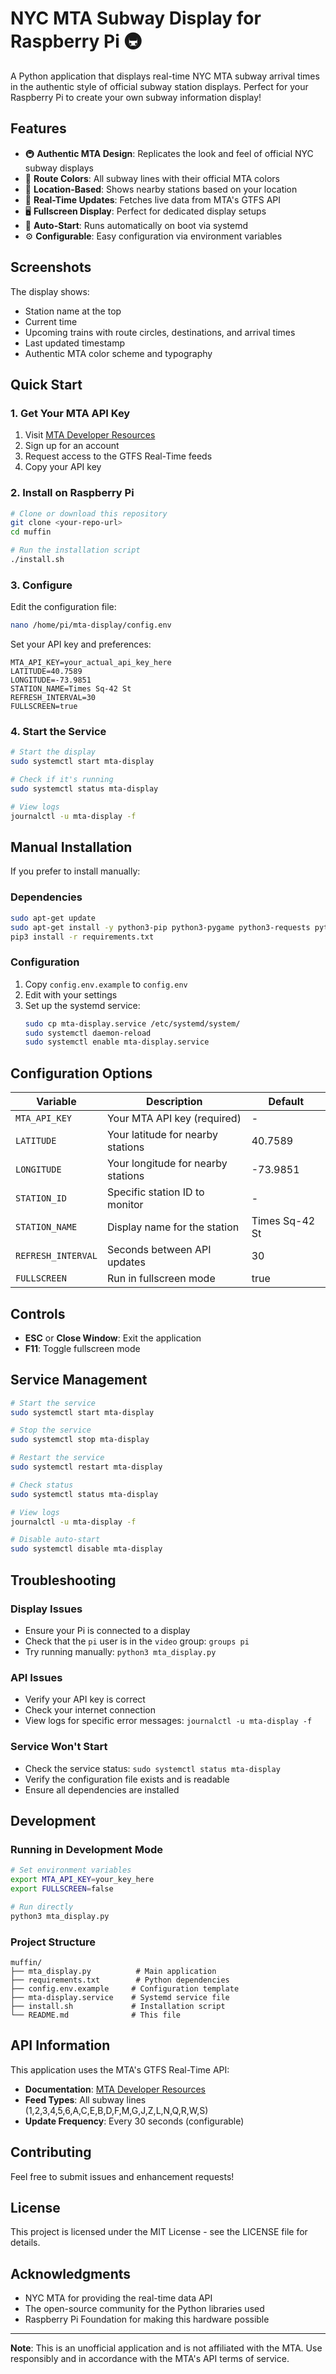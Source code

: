 # NYC MTA Subway Display for Raspberry Pi 🚇

A Python application that displays real-time NYC MTA subway arrival times in the authentic style of official subway station displays. Perfect for your Raspberry Pi to create your own subway information display!

## Features

- 🚇 **Authentic MTA Design**: Replicates the look and feel of official NYC subway displays
- 🎨 **Route Colors**: All subway lines with their official MTA colors
- 📍 **Location-Based**: Shows nearby stations based on your location
- 🔄 **Real-Time Updates**: Fetches live data from MTA's GTFS API
- 🖥️ **Fullscreen Display**: Perfect for dedicated display setups
- 🚀 **Auto-Start**: Runs automatically on boot via systemd
- ⚙️ **Configurable**: Easy configuration via environment variables

## Screenshots

The display shows:
- Station name at the top
- Current time
- Upcoming trains with route circles, destinations, and arrival times
- Last updated timestamp
- Authentic MTA color scheme and typography

## Quick Start

### 1. Get Your MTA API Key

1. Visit [MTA Developer Resources](https://api.mta.info/)
2. Sign up for an account
3. Request access to the GTFS Real-Time feeds
4. Copy your API key

### 2. Install on Raspberry Pi

```bash
# Clone or download this repository
git clone <your-repo-url>
cd muffin

# Run the installation script
./install.sh
```

### 3. Configure

Edit the configuration file:
```bash
nano /home/pi/mta-display/config.env
```

Set your API key and preferences:
```env
MTA_API_KEY=your_actual_api_key_here
LATITUDE=40.7589
LONGITUDE=-73.9851
STATION_NAME=Times Sq-42 St
REFRESH_INTERVAL=30
FULLSCREEN=true
```

### 4. Start the Service

```bash
# Start the display
sudo systemctl start mta-display

# Check if it's running
sudo systemctl status mta-display

# View logs
journalctl -u mta-display -f
```

## Manual Installation

If you prefer to install manually:

### Dependencies

```bash
sudo apt-get update
sudo apt-get install -y python3-pip python3-pygame python3-requests python3-geopy
pip3 install -r requirements.txt
```

### Configuration

1. Copy `config.env.example` to `config.env`
2. Edit with your settings
3. Set up the systemd service:
   ```bash
   sudo cp mta-display.service /etc/systemd/system/
   sudo systemctl daemon-reload
   sudo systemctl enable mta-display.service
   ```

## Configuration Options

| Variable | Description | Default |
|----------|-------------|---------|
| `MTA_API_KEY` | Your MTA API key (required) | - |
| `LATITUDE` | Your latitude for nearby stations | 40.7589 |
| `LONGITUDE` | Your longitude for nearby stations | -73.9851 |
| `STATION_ID` | Specific station ID to monitor | - |
| `STATION_NAME` | Display name for the station | Times Sq-42 St |
| `REFRESH_INTERVAL` | Seconds between API updates | 30 |
| `FULLSCREEN` | Run in fullscreen mode | true |

## Controls

- **ESC** or **Close Window**: Exit the application
- **F11**: Toggle fullscreen mode

## Service Management

```bash
# Start the service
sudo systemctl start mta-display

# Stop the service
sudo systemctl stop mta-display

# Restart the service
sudo systemctl restart mta-display

# Check status
sudo systemctl status mta-display

# View logs
journalctl -u mta-display -f

# Disable auto-start
sudo systemctl disable mta-display
```

## Troubleshooting

### Display Issues
- Ensure your Pi is connected to a display
- Check that the `pi` user is in the `video` group: `groups pi`
- Try running manually: `python3 mta_display.py`

### API Issues
- Verify your API key is correct
- Check your internet connection
- View logs for specific error messages: `journalctl -u mta-display -f`

### Service Won't Start
- Check the service status: `sudo systemctl status mta-display`
- Verify the configuration file exists and is readable
- Ensure all dependencies are installed

## Development

### Running in Development Mode

```bash
# Set environment variables
export MTA_API_KEY=your_key_here
export FULLSCREEN=false

# Run directly
python3 mta_display.py
```

### Project Structure

```
muffin/
├── mta_display.py          # Main application
├── requirements.txt        # Python dependencies
├── config.env.example     # Configuration template
├── mta-display.service    # Systemd service file
├── install.sh             # Installation script
└── README.md              # This file
```

## API Information

This application uses the MTA's GTFS Real-Time API:
- **Documentation**: [MTA Developer Resources](https://api.mta.info/)
- **Feed Types**: All subway lines (1,2,3,4,5,6,A,C,E,B,D,F,M,G,J,Z,L,N,Q,R,W,S)
- **Update Frequency**: Every 30 seconds (configurable)

## Contributing

Feel free to submit issues and enhancement requests!

## License

This project is licensed under the MIT License - see the LICENSE file for details.

## Acknowledgments

- NYC MTA for providing the real-time data API
- The open-source community for the Python libraries used
- Raspberry Pi Foundation for making this hardware possible

---

**Note**: This is an unofficial application and is not affiliated with the MTA. Use responsibly and in accordance with the MTA's API terms of service.